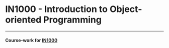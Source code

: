 # IN1000 - Introduction to Object-oriented Programming
---
#### Course-work for [IN1000](https://www.uio.no/studier/emner/matnat/ifi/IN1000/)
